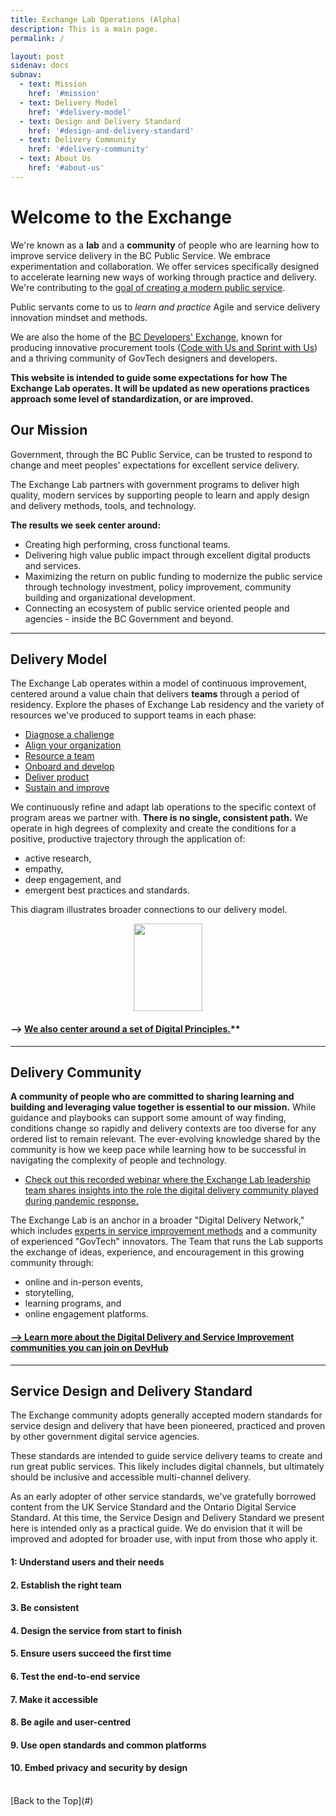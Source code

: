 ```yaml
---
title: Exchange Lab Operations (Alpha)
description: This is a main page.
permalink: /

layout: post
sidenav: docs
subnav:
  - text: Mission
    href: '#mission'
  - text: Delivery Model
    href: '#delivery-model'
  - text: Design and Delivery Standard
    href: '#design-and-delivery-standard'
  - text: Delivery Community
    href: '#delivery-community'
  - text: About Us
    href: '#about-us'
---
```

# Welcome to the Exchange

We're known as a **lab** and a **community** of people who are learning how to improve service delivery in the BC Public Service. We embrace experimentation and collaboration. We offer services specifically designed to accelerate learning new ways of working through practice and delivery. We're contributing to the [goal of creating a modern public service](http://whereideaswork.gov.bc.ca/modern/).

Public servants come to us to *learn and practice* Agile and service delivery innovation mindset and methods.

We are also the home of the [BC Developers' Exchange](https://bcdevexchange.org/), known for producing innovative procurement tools ([Code with Us and Sprint with Us](https://digital.gov.bc.ca/marketplace)) and a thriving community of GovTech designers and developers.

**This website is intended to guide some expectations for how The Exchange Lab operates. It will be updated as new operations practices approach some level of standardization, or are improved.**

## Our Mission
Government, through the BC Public Service, can be trusted to respond to change and meet peoples' expectations for excellent service delivery.

The Exchange Lab partners with government programs to deliver high quality, modern services by supporting people to learn and apply design and delivery methods, tools, and technology.

**The results we seek center around:**
- Creating high performing, cross functional teams.
- Delivering high value public impact through excellent digital products and services.
- Maximizing the return on public funding to modernize the public service through technology investment, policy improvement, community building and organizational development.
- Connecting an ecosystem of public service oriented people and agencies - inside the BC Government and beyond.

<hr>

## Delivery Model

The Exchange Lab operates within a model of continuous improvement, centered around a value chain that delivers **teams** through a period of residency. Explore the phases of Exchange Lab residency and the variety of resources we've produced to support teams in each phase:
- [Diagnose a challenge](/ExchangeLabOps/diagnose-a-challenge )
- [Align your organization](/ExchangeLabOps/align-your-org)
- [Resource a team](/ExchangeLabOps/resource-a-team)
- [Onboard and develop](/ExchangeLabOps/onboard-and-develop)
- [Deliver product](/ExchangeLabOps/delivery-a-product)
- [Sustain and improve](/ExchangeLabOps/sustain-and-improve)

We continuously refine and adapt lab operations to the specific context of program areas we partner with. **There is no single, consistent path.** We operate in high degrees of complexity and create the conditions for a positive, productive trajectory through the application of:
- active research,
- empathy,
- deep engagement, and
- emergent best practices and standards.

This diagram illustrates broader connections to our delivery model.

<img height="140" width="110" style="display: block; margin-left: auto; margin-right: auto;" src="assets/img/playbook-icon.png" alt="">
<!-- <img height="140" width="110" style="display: block; margin-left: auto; margin-right: auto;" src="CITZ-IMB-playbook/assets/img/playbook-icon.png" alt=""> -->

#### --> [We also center around a set of Digital Principles.](https://digital.gov.bc.ca/digital-principles/)**

<hr>

## Delivery Community

**A community of people who are committed to sharing learning and building and leveraging value together is essential to our mission.** While guidance and playbooks can support some amount of way finding, conditions change so rapidly and delivery contexts are too diverse for any ordered list to remain relevant. The ever-evolving knowledge shared by the community is how we keep pace while learning how to be successful in navigating the complexity of people and technology.

 - [Check out this recorded webinar where the Exchange Lab leadership team shares insights into the role the digital delivery community played during pandemic response.](https://youtu.be/DS7jbKE2fUc)

The Exchange Lab is an anchor in a broader "Digital Delivery Network," which includes [experts in service improvement methods](https://www.eventbrite.ca/e/experts-in-residence-tickets-109220948798) and a community of experienced "GovTech" innovators. The Team that runs the Lab supports the exchange of ideas, experience, and encouragement in this growing community through:
- online and in-person events,
- storytelling,
- learning programs, and
- online engagement platforms.

#### [--> Learn more about the Digital Delivery and Service Improvement communities you can join on DevHub](https://developer.gov.bc.ca/Community-and-Events/BC-Gov-Development-Community-Events)
<hr>

## Service Design and Delivery Standard

The Exchange community adopts generally accepted modern standards for service design and delivery that have been pioneered, practiced and proven by other government digital service agencies.

These standards are intended to guide service delivery teams to create and run great public services. This likely includes digital channels, but ultimately  should be inclusive and accessible multi-channel delivery.

As an early adopter of other service standards, we've gratefully borrowed content from the UK Service Standard and the Ontario Digital Service Standard. At this time, the Service Design and Delivery Standard we present here is intended only as a practical guide. We do envision that it will be improved and adopted for broader use, with input from those who apply it.

#### 1: Understand users and their needs
#### 2. Establish the right team
#### 3. Be consistent
#### 4. Design the service from start to finish
#### 5. Ensure users succeed the first time
#### 6. Test the end-to-end service
#### 7. Make it accessible
#### 8. Be agile and user-centred
#### 9. Use open standards and common platforms
#### 10. Embed privacy and security by design

<br/>
[Back to the Top](#)
